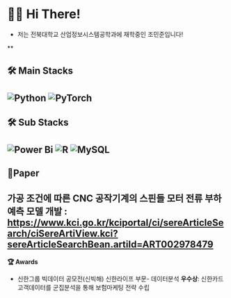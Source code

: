 # 🙋‍♂️ Hi There! 

- 저는 전북대학교 산업정보시스템공학과에 재학중인 조민준입니다!

**

**🛠️ Main Stacks**
---
![Python](https://img.shields.io/badge/python-3670A0?style=for-the-badge&logo=python&logoColor=ffdd54)
![PyTorch](https://img.shields.io/badge/PyTorch-%23EE4C2C.svg?style=for-the-badge&logo=PyTorch&logoColor=white)
---

**🛠️ Sub Stacks**
---
![Power Bi](https://img.shields.io/badge/power_bi-F2C811?style=for-the-badge&logo=powerbi&logoColor=black)
![R](https://img.shields.io/badge/r-%23276DC3.svg?style=for-the-badge&logo=r&logoColor=white)
![MySQL](https://img.shields.io/badge/mysql-%2300f.svg?style=for-the-badge&logo=mysql&logoColor=white)
---

**📜Paper**
---
가공 조건에 따른 CNC 공작기계의 스핀들 모터 전류 부하 예측 모델 개발
: https://www.kci.go.kr/kciportal/ci/sereArticleSearch/ciSereArtiView.kci?sereArticleSearchBean.artiId=ART002978479
---

**🏆 Awards**
- 신한그룹 빅데이터 공모전(신빅해) 신한라이프 부문- 데이터분석 **우수상**: 신한카드 고객데이터를 군집분석을 통해 보험마케팅 전략 수립







